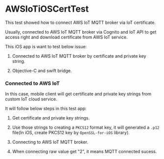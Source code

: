 # AWSIoTiOSCertTest

This test showed how to connect AWS IoT MQTT broker via IoT certificate.

Usually, connected to AWS IoT MQTT broker via Cognito and IoT API to get access right and download certificate from AWS IoT service.

This iOS app is want to test below issue:

1. Connected to AWS IoT MQTT broker by certificate and private key string.

2. Objective-C and swift bridge.

### Connected to AWS IoT

In this case, mobile client will get certificate and private key strings from custom IoT cloud service.

It will follow below steps in this test app:

1. Get certificate and private key strings.

2. Use those strings to creating a `PKCS12` format key, it will generated a `.p12` file(In iOS, create PKCS12 key by `OpenSSL-for-iOS` library).

3. Connecting to AWS IoT MQTT broker.

4. When connecting raw value get "2", it means MQTT connected sucess.
